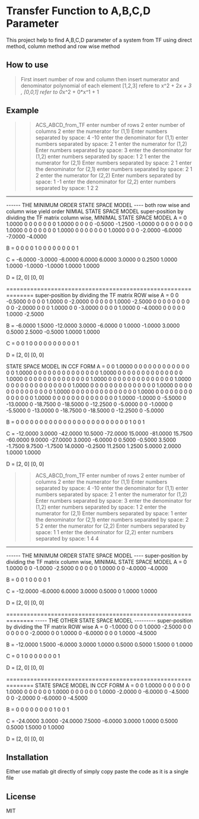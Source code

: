 # Transfer Function to A,B,C,D Parameter

This project help to find A,B,C,D parameter of a system from TF using direct method,
column method and row wise method

## How to use 
> First insert number of row and column
> then insert numerator and denominator polynomial of each element
> [1,2,3] refere to x^2 + 2*x + 3 , [0,0,1] refer to 0*x^2 + 0*x^1 + 1

## Example

>> ACS_ABCD_from_TF
enter number of rows
2
enter number of columns
2
enter the numerator for (1,1) 
Enter numbers separated by space: 
4 -10
enter the denominator for (1,1) 
enter numbers separated by space: 
2 1
enter the numerator for (1,2) 
Enter numbers separated by space: 
3
enter the denominator for (1,2) 
enter numbers separated by space: 
1 2 1
enter the numerator for (2,1) 
Enter numbers separated by space: 
2 1
enter the denominator for (2,1) 
enter numbers separated by space: 
2 1 2
enter the numerator for (2,2) 
Enter numbers separated by space: 
1 -1
enter the denominator for (2,2) 
enter numbers separated by space: 
1 2 2
 
 -------------------------------------------------------- 
 
------ THE MINIMUM ORDER STATE SPACE MODEL ----
both row wise and column wise yield order NIMIAL STATE SPACE MODEL
super-position by dividing the TF matrix column wise, MINIMAL STATE SPACE MODEL
A = 
         0    1.0000         0         0         0         0         0
         0         0    1.0000         0         0         0         0
   -0.5000   -1.2500   -1.0000         0         0         0         0
         0         0         0         0    1.0000         0         0
         0         0         0         0         0    1.0000         0
         0         0         0         0         0         0    1.0000
         0         0         0   -2.0000   -6.0000   -7.0000   -4.0000

B = 
     0     0
     0     0
     1     0
     0     0
     0     0
     0     0
     0     1

C = 
   -6.0000   -3.0000   -6.0000    6.0000    6.0000    3.0000         0
    0.2500    1.0000    1.0000   -1.0000   -1.0000    1.0000    1.0000

D = 
[2, 0]
[0, 0]
 
==============================================================
super-position by dividing the TF matrix ROW wise
A = 
         0         0   -0.5000         0         0         0         0
    1.0000         0   -2.0000         0         0         0         0
         0    1.0000   -2.5000         0         0         0         0
         0         0         0         0         0         0   -2.0000
         0         0         0    1.0000         0         0   -3.0000
         0         0         0         0    1.0000         0   -4.0000
         0         0         0         0         0    1.0000   -2.5000

B = 
   -6.0000    1.5000
  -12.0000    3.0000
   -6.0000         0
    1.0000   -1.0000
    3.0000    0.5000
    2.5000   -0.5000
    1.0000    1.0000

C = 
     0     0     1     0     0     0     0
     0     0     0     0     0     0     1

D = 
[2, 0]
[0, 0]
 
STATE SPACE MODEL IN CCF FORM
A = 
         0         0    1.0000         0         0         0         0         0         0         0         0         0         0         0
         0         0         0    1.0000         0         0         0         0         0         0         0         0         0         0
         0         0         0         0    1.0000         0         0         0         0         0         0         0         0         0
         0         0         0         0         0    1.0000         0         0         0         0         0         0         0         0
         0         0         0         0         0         0    1.0000         0         0         0         0         0         0         0
         0         0         0         0         0         0         0    1.0000         0         0         0         0         0         0
         0         0         0         0         0         0         0         0    1.0000         0         0         0         0         0
         0         0         0         0         0         0         0         0         0    1.0000         0         0         0         0
         0         0         0         0         0         0         0         0         0         0    1.0000         0         0         0
         0         0         0         0         0         0         0         0         0         0         0    1.0000         0         0
         0         0         0         0         0         0         0         0         0         0         0         0    1.0000         0
         0         0         0         0         0         0         0         0         0         0         0         0         0    1.0000
   -1.0000         0   -5.5000         0  -13.0000         0  -18.7500         0  -18.5000         0  -12.2500         0   -5.0000         0
         0   -1.0000         0   -5.5000         0  -13.0000         0  -18.7500         0  -18.5000         0  -12.2500         0   -5.0000

B = 
     0     0
     0     0
     0     0
     0     0
     0     0
     0     0
     0     0
     0     0
     0     0
     0     0
     0     0
     0     0
     1     0
     0     1

C = 
  -12.0000    3.0000  -42.0000   10.5000  -72.0000   15.0000  -81.0000   15.7500  -60.0000    9.0000  -27.0000    3.0000   -6.0000         0
    0.5000   -0.5000    3.5000   -1.7500    9.7500   -1.7500   14.0000   -0.2500   11.2500    1.2500    5.0000    2.0000    1.0000    1.0000

D = 
[2, 0]
[0, 0]
 
>> ACS_ABCD_from_TF
enter number of rows
2
enter number of columns
2
enter the numerator for (1,1) 
Enter numbers separated by space: 
4 -10
enter the denominator for (1,1) 
enter numbers separated by space: 
2 1
enter the numerator for (1,2) 
Enter numbers separated by space: 
3
enter the denominator for (1,2) 
enter numbers separated by space: 
1 2
enter the numerator for (2,1) 
Enter numbers separated by space: 
1
enter the denominator for (2,1) 
enter numbers separated by space: 
2 5 2
enter the numerator for (2,2) 
Enter numbers separated by space: 
1 1
enter the denominator for (2,2) 
enter numbers separated by space: 
1 4 4
 
 -------------------------------------------------------- 
 
------ THE MINIMUM ORDER STATE SPACE MODEL ----
super-position by dividing the TF matrix column wise, MINIMAL STATE SPACE MODEL
A = 
         0    1.0000         0         0
   -1.0000   -2.5000         0         0
         0         0         0    1.0000
         0         0   -4.0000   -4.0000

B = 
     0     0
     1     0
     0     0
     0     1

C = 
  -12.0000   -6.0000    6.0000    3.0000
    0.5000         0    1.0000    1.0000

D = 
[2, 0]
[0, 0]
 
==============================================================
 ----- THE OTHER STATE SPACE MODEL ---------
super-position by dividing the TF matrix ROW wise
A = 
         0   -1.0000         0         0         0
    1.0000   -2.5000         0         0         0
         0         0         0         0   -2.0000
         0         0    1.0000         0   -6.0000
         0         0         0    1.0000   -4.5000

B = 
  -12.0000    1.5000
   -6.0000    3.0000
    1.0000    0.5000
    0.5000    1.5000
         0    1.0000

C = 
     0     1     0     0     0
     0     0     0     0     1

D = 
[2, 0]
[0, 0]
 
==============================================================
STATE SPACE MODEL IN CCF FORM
A = 
         0         0    1.0000         0         0         0
         0         0         0    1.0000         0         0
         0         0         0         0    1.0000         0
         0         0         0         0         0    1.0000
   -2.0000         0   -6.0000         0   -4.5000         0
         0   -2.0000         0   -6.0000         0   -4.5000

B = 
     0     0
     0     0
     0     0
     0     0
     1     0
     0     1

C = 
  -24.0000    3.0000  -24.0000    7.5000   -6.0000    3.0000
    1.0000    0.5000    0.5000    1.5000         0    1.0000

D = 
[2, 0]
[0, 0]
 
>> 
 
>> 

## Installation

Either use matlab git directly of simply copy paste the code as it is a single file

## License

MIT

